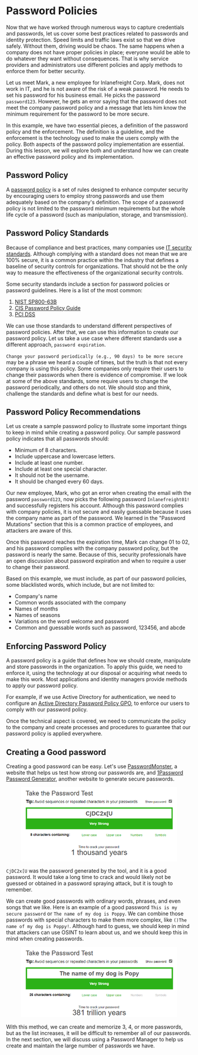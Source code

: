 # Password Policies

Now that we have worked through numerous ways to capture credentials and passwords, let us cover some best practices related to passwords and identity protection. Speed limits and traffic laws exist so that we drive safely. Without them, driving would be chaos. The same happens when a company does not have proper policies in place; everyone would be able to do whatever they want without consequences. That is why service providers and administrators use different policies and apply methods to enforce them for better security.

Let us meet Mark, a new employee for Inlanefreight Corp. Mark, does not work in IT, and he is not aware of the risk of a weak password. He needs to set his password for his business email. He picks the password `password123`. However, he gets an error saying that the password does not meet the company password policy and a message that lets him know the minimum requirement for the password to be more secure.

In this example, we have two essential pieces, a definition of the password policy and the enforcement. The definition is a guideline, and the enforcement is the technology used to make the users comply with the policy. Both aspects of the password policy implementation are essential. During this lesson, we will explore both and understand how we can create an effective password policy and its implementation.

## Password Policy

A [password policy](https://en.wikipedia.org/wiki/Password_policy) is a set of rules designed to enhance computer security by encouraging users to employ strong passwords and use them adequately based on the company's definition. The scope of a password policy is not limited to the password minimum requirements but the whole life cycle of a password (such as manipulation, storage, and transmission).

## Password Policy Standards

Because of compliance and best practices, many companies use [IT security standards](https://en.wikipedia.org/wiki/IT_security_standards). Although complying with a standard does not mean that we are 100% secure, it is a common practice within the industry that defines a baseline of security controls for organizations. That should not be the only way to measure the effectiveness of the organizational security controls.

Some security standards include a section for password policies or password guidelines. Here is a list of the most common:

1. [NIST SP800-63B](https://nvlpubs.nist.gov/nistpubs/SpecialPublications/NIST.SP.800-63b.pdf)
2. [CIS Password Policy Guide](https://www.cisecurity.org/insights/white-papers/cis-password-policy-guide)
3. [PCI DSS](https://www.pcisecuritystandards.org/document_library?category=pcidss\&document=pci_dss)

We can use those standards to understand different perspectives of password policies. After that, we can use this information to create our password policy. Let us take a use case where different standards use a different approach, `password expiration`.

`Change your password periodically (e.g., 90 days) to be more secure` may be a phrase we heard a couple of times, but the truth is that not every company is using this policy. Some companies only require their users to change their passwords when there is evidence of compromise. If we look at some of the above standards, some require users to change the password periodically, and others do not. We should stop and think, challenge the standards and define what is best for our needs.

## Password Policy Recommendations

Let us create a sample password policy to illustrate some important things to keep in mind while creating a password policy. Our sample password policy indicates that all passwords should:

* Minimum of 8 characters.
* Include uppercase and lowercase letters.
* Include at least one number.
* Include at least one special character.
* It should not be the username.
* It should be changed every 60 days.

Our new employee, Mark, who got an error when creating the email with the password `password123`, now picks the following password `Inlanefreight01!` and successfully registers his account. Although this password complies with company policies, it is not secure and easily guessable because it uses the company name as part of the password. We learned in the "Password Mutations" section that this is a common practice of employees, and attackers are aware of this.

Once this password reaches the expiration time, Mark can change 01 to 02, and his password complies with the company password policy, but the password is nearly the same. Because of this, security professionals have an open discussion about password expiration and when to require a user to change their password.

Based on this example, we must include, as part of our password policies, some blacklisted words, which include, but are not limited to:

* Company's name
* Common words associated with the company
* Names of months
* Names of seasons
* Variations on the word welcome and password
* Common and guessable words such as password, 123456, and abcde

## Enforcing Password Policy

A password policy is a guide that defines how we should create, manipulate and store passwords in the organization. To apply this guide, we need to enforce it, using the technology at our disposal or acquiring what needs to make this work. Most applications and identity managers provide methods to apply our password policy.

For example, if we use Active Directory for authentication, we need to configure an [Active Directory Password Policy GPO](https://activedirectorypro.com/how-to-configure-a-domain-password-policy/), to enforce our users to comply with our password policy.

Once the technical aspect is covered, we need to communicate the policy to the company and create processes and procedures to guarantee that our password policy is applied everywhere.

## Creating a Good password

Creating a good password can be easy. Let's use [PasswordMonster](https://www.passwordmonster.com/), a website that helps us test how strong our passwords are, and [1Password Password Generator](https://1password.com/password-generator/), another website to generate secure passwords.

<figure><img src="../../../../.gitbook/assets/image (4) (1) (1) (1) (1) (1) (1) (1) (1) (1) (1) (1) (1) (1) (1) (1) (1) (1) (1) (1) (1) (1) (1) (1) (1) (1) (1) (1) (1) (1) (1) (1) (1) (1) (1) (1).png" alt=""><figcaption></figcaption></figure>

`CjDC2x[U` was the password generated by the tool, and it is a good password. It would take a long time to crack and would likely not be guessed or obtained in a password spraying attack, but it is tough to remember.

We can create good passwords with ordinary words, phrases, and even songs that we like. Here is an example of a good password `This is my secure password` or `The name of my dog is Poppy`. We can combine those passwords with special characters to make them more complex, like `()The name of my dog is Poppy!`. Although hard to guess, we should keep in mind that attackers can use OSINT to learn about us, and we should keep this in mind when creating passwords.

<figure><img src="../../../../.gitbook/assets/image (1) (1) (1) (1) (1) (1) (1) (1) (1) (1) (1) (1) (1) (1) (1) (1) (1) (1) (1) (1) (1) (1) (1) (1) (1) (1) (1) (1) (1) (1) (1) (1) (1) (1) (1) (1) (1) (1) (1) (1) (1) (1) (1) (1) (1) (1) (1) (1) (1) (1) (1) (1) (1) (1) (1) (1) (1) (1) (1) (1)  (25).png" alt=""><figcaption></figcaption></figure>

With this method, we can create and memorize 3, 4, or more passwords, but as the list increases, it will be difficult to remember all of our passwords. In the next section, we will discuss using a Password Manager to help us create and maintain the large number of passwords we have.
